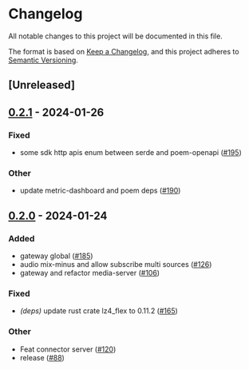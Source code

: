 # Changelog
All notable changes to this project will be documented in this file.

The format is based on [Keep a Changelog](https://keepachangelog.com/en/1.0.0/),
and this project adheres to [Semantic Versioning](https://semver.org/spec/v2.0.0.html).

## [Unreleased]

## [0.2.1](https://github.com/8xFF/atm0s-media-server/compare/atm0s-media-server-utils-v0.2.0...atm0s-media-server-utils-v0.2.1) - 2024-01-26

### Fixed
- some sdk http apis enum between serde and poem-openapi ([#195](https://github.com/8xFF/atm0s-media-server/pull/195))

### Other
- update metric-dashboard and poem deps ([#190](https://github.com/8xFF/atm0s-media-server/pull/190))

## [0.2.0](https://github.com/8xFF/atm0s-media-server/compare/atm0s-media-server-utils-v0.1.0...atm0s-media-server-utils-v0.2.0) - 2024-01-24

### Added
- gateway global ([#185](https://github.com/8xFF/atm0s-media-server/pull/185))
- audio mix-minus and allow subscribe multi sources ([#126](https://github.com/8xFF/atm0s-media-server/pull/126))
- gateway and refactor media-server ([#106](https://github.com/8xFF/atm0s-media-server/pull/106))

### Fixed
- *(deps)* update rust crate lz4_flex to 0.11.2 ([#165](https://github.com/8xFF/atm0s-media-server/pull/165))

### Other
- Feat connector server ([#120](https://github.com/8xFF/atm0s-media-server/pull/120))
- release ([#88](https://github.com/8xFF/atm0s-media-server/pull/88))
